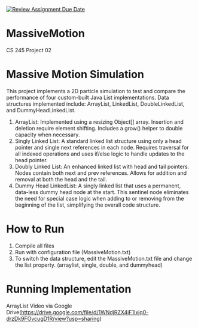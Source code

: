 [![Review Assignment Due Date](https://classroom.github.com/assets/deadline-readme-button-22041afd0340ce965d47ae6ef1cefeee28c7c493a6346c4f15d667ab976d596c.svg)](https://classroom.github.com/a/J_c8sizy)
# MassiveMotion
CS 245 Project 02

# Massive Motion Simulation
This project implements a 2D particle simulation to test and compare the performance of four custom-built Java List implementations. Data structures implemented include: ArrayList, LinkedList, DoubleLinkedList, and DummyHeadLinkedList.
1. ArrayList: Implemented using a resizing Object[] array. Insertion and deletion require element shifting. Includes a grow() helper to double capacity when necessary.
2. Singly Linked List: A standard linked list structure using only a head pointer and single next references in each node. Requires traversal for all indexed operations and uses if/else logic to handle updates to the head pointer.
3. Doubly Linked List: An enhanced linked list with head and tail pointers. Nodes contain both next and prev references. Allows for addition and removal at both the head and the tail.
4. Dummy Head LinkedList: A singly linked list that uses a permanent, data-less dummy head node at the start. This sentinel node eliminates the need for special case logic when adding to or removing from the beginning of the list, simplifying the overall code structure.

# How to Run
1. Compile all files
2. Run with configuration file (MassiveMotion.txt)
3. To switch the data structure, edit the MassiveMotion.txt file and change the list property. (arraylist, single, double, and dummyhead)

# Running Implementation
ArrayList Video via Google Drive(https://drive.google.com/file/d/1WNdjRZX4jF1Ixjq0-drzDk9FOvcugD1R/view?usp=sharing)